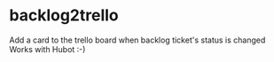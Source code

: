 # backlog2trello
Add a card to the trello board when backlog ticket's status is changed
Works with Hubot :-)
